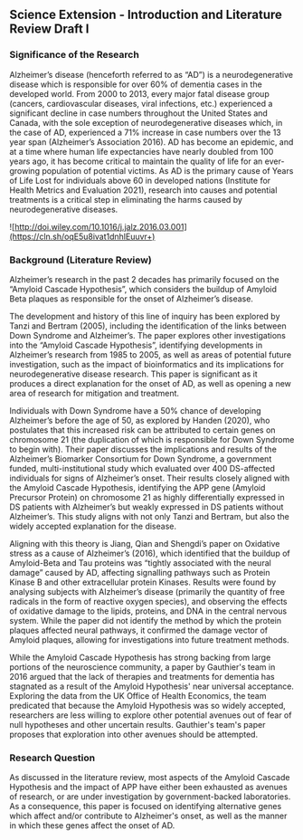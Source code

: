 ## Science Extension - Introduction and Literature Review Draft I
### Significance of the Research

Alzheimer’s disease (henceforth referred to as “AD”) is a neurodegenerative disease which is responsible for over 60% of dementia cases in the developed world. From 2000 to 2013, every major fatal disease group (cancers, cardiovascular diseases, viral infections, etc.) experienced a significant decline in case numbers throughout the United States and Canada, with the sole exception of neurodegenerative diseases which, in the case of AD, experienced a 71% increase in case numbers over the 13 year span (Alzheimer’s Association 2016). AD has become an epidemic, and at a time where human life expectancies have nearly doubled from 100 years ago, it has become critical to maintain the quality of life for an ever-growing population of potential victims. As AD is the primary cause of Years of Life Lost for individuals above 60 in developed nations (Institute for Health Metrics and Evaluation 2021), research into causes and potential treatments is a critical step in eliminating the harms caused by neurodegenerative diseases.

![http://doi.wiley.com/10.1016/j.jalz.2016.03.001](https://cln.sh/oqE5u8ivat1dnhlEuuvr+)

### Background (Literature Review)

Alzheimer’s research in the past 2 decades has primarily focused on the “Amyloid Cascade Hypothesis”, which considers the buildup of Amyloid Beta plaques as responsible for the onset of Alzheimer’s disease. 

The development and history of this line of inquiry has been explored by Tanzi and Bertram (2005), including the identification of the links between Down Syndrome and Alzheimer’s. The paper explores other investigations into the “Amyloid Cascade Hypothesis”, identifying developments in Alzheimer’s research from 1985 to 2005, as well as areas of potential future investigation, such as the impact of bioinformatics and its implications for neurodegenerative disease research. This paper is significant as it produces a direct explanation for the onset of AD, as well as opening a new area of research for mitigation and treatment.

Individuals with Down Syndrome have a 50% chance of developing Alzheimer’s before the age of 50, as explored by Handen (2020), who postulates that this increased risk can be attributed to certain genes on chromosome 21 (the duplication of which is responsible for Down Syndrome to begin with). Their paper discusses the implications and results of the Alzheimer’s Biomarker Consortium for Down Syndrome, a government funded, multi-institutional study which evaluated over 400 DS-affected individuals for signs of Alzheimer’s onset. Their results closely aligned with the Amyloid Cascade Hypothesis, identifying the APP gene (Amyloid Precursor Protein) on chromosome 21 as highly differentially expressed in DS patients with Alzheimer’s but weakly expressed in DS patients without Alzheimer’s. This study aligns with not only Tanzi and Bertram, but also the widely accepted explanation for the disease.

Aligning with this theory is Jiang, Qian and Shengdi’s paper on Oxidative stress as a cause of Alzheimer’s (2016), which identified that the buildup of Amyloid-Beta and Tau proteins was “tightly associated with the neural damage” caused by AD, affecting signalling pathways such as Protein Kinase B and other extracellular protein Kinases. Results were found by analysing subjects with Alzheimer’s disease (primarily the quantity of free radicals in the form of reactive oxygen species), and observing the effects of oxidative damage to the lipids, proteins, and DNA in the central nervous system. While the paper did not identify the method by which the protein plaques affected neural pathways, it confirmed the damage vector of Amyloid plaques, allowing for investigations into future treatment methods.

While the Amyloid Cascade Hypothesis has strong backing from large portions of the neuroscience community, a paper by Gauthier's team in 2016 argued that the lack of therapies and treatments for dementia has stagnated as a result of the Amyloid Hypothesis' near universal acceptance. Exploring the data from the UK Office of Health Economics, the team predicated that because the Amyloid Hypothesis was so widely accepted, researchers are less willing to explore other potential avenues out of fear of null hypotheses and other uncertain results. Gauthier's team's paper proposes that exploration into other avenues should be attempted.

### Research Question

As discussed in the literature review, most aspects of the Amyloid Cascade Hypothesis and the impact of APP have either been exhausted as avenues of research, or are under investigation by government-backed laboratories. As a consequence, this paper is focused on identifying alternative genes which affect and/or contribute to Alzheimer's onset, as well as the manner in which these genes affect the onset of AD.
